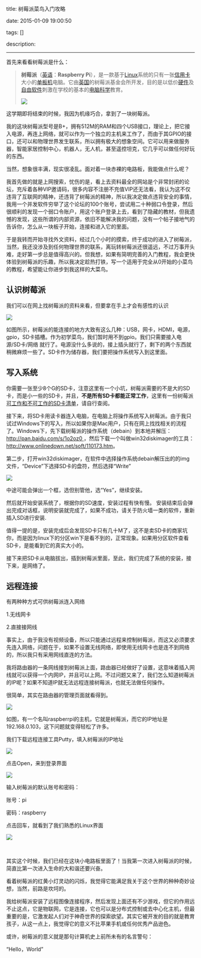 title: 树莓派菜鸟入门攻略

date: 2015-01-09 19:00:50

tags: []

description: 

---
首先来看看树莓派是什么：

> **树莓派**（[英语](http://zh.wikipedia.org/wiki/%E8%8B%B1%E8%AF%AD)：**Raspberry Pi**），是一款基于[Linux](http://zh.wikipedia.org/wiki/Linux)系统的只有一张[信用卡](http://zh.wikipedia.org/wiki/%E4%BF%A1%E7%94%A8%E5%8D%A1)大小的[单板机](http://zh.wikipedia.org/wiki/%E5%8D%95%E6%9D%BF%E6%9C%BA)电脑。它由[英国](http://zh.wikipedia.org/wiki/%E8%8B%B1%E5%9C%8B)的树莓派基金会所开发，目的是以低价[硬件](http://zh.wikipedia.org/wiki/%E7%A1%AC%E4%BB%B6)及[自由软件](http://zh.wikipedia.org/wiki/%E8%87%AA%E7%94%B1%E8%BB%9F%E9%AB%94)刺激在学校的基本的[电脑科学](http://zh.wikipedia.org/wiki/%E7%94%B5%E8%84%91%E7%A7%91%E5%AD%A6)教育。
> 
> ![](http://upload.wikimedia.org/wikipedia/commons/thumb/3/3d/RaspberryPi.jpg/1024px-RaspberryPi.jpg)

这学期即将结束的时候，我因为机缘巧合，拿到了一块树莓派。

我的这块树莓派型号是B+，拥有512M的RAM和四个USB接口，理论上，把它接入电源，再连上网络，就可以作为一个独立的主机来工作了，而由于其GPIO的接口，还可以和物理世界发生联系，所以拥有极大的想象空间。它可以用来做服务器，智能家居控制中心，机器人，无人机，甚至遥控坦克，它几乎可以做任何好玩的东西。

当然，想象很丰满，现实很凌乱。面对着一块赤裸的电路板，我能做点什么呢？

我首先做的就是上网搜索，忧伤的是，看上去资料最全的网站是个非常封闭的论坛，充斥着各种VIP邀请码，很多内容不注册不充值VIP还无法看，我认为这不仅违背了互联网的精神，还违背了树莓派的精神，所以我决定做点违背安全的事情，我用一个并发软件穷举了这个论坛的100个账号，尝试用二十种弱口令登录，然后很顺利的发现一个弱口令账户，用这个账户登录上去，看到了隐藏的教材，但我遗憾的发现，这些所谓的内部资源，依旧不能解决我的问题，没有一个帖子接地气的告诉你，怎么从一块板子开始，连接和进入它的里面。

于是我转而开始寻找外文资料，经过几个小时的摸索，终于成功的进入了树莓派，当然，我还没涉及到任何物理世界的联系，离玩转树莓派还很遥远，不过万事开头难，走好第一步总是值得高兴的。但我想，如果有简明完善的入门教程，我会更快体验到树莓派的乐趣，所以我决定趁热打铁，写一个适用于完全从0开始的小菜鸟的教程，希望能让你进步到我这样的大菜鸟。

## 认识树莓派

我们可以在网上找树莓派的资料来看，但要拿在手上才会有感性的认识

![](http://susefood.u.qiniudn.com/rssmp.jpg)

如图所示，树莓派的能连接的地方大致有这么几种：USB，网卡，HDMI，电源，gpio，SD卡插槽。作为初学菜鸟，我们暂时用不到gpio。我们只需要接入电源/SD卡/网络 就行了。电源没什么多说的，接上插头就行了，剩下的两个东西就稍微麻烦一些了。SD卡作为储存器，我们要把操作系统写入到这里面。

## 写入系统

你需要一张至少8个G的SD卡，注意这里有一个小坑，树莓派需要的不是大的SD卡，而是小一些的SD卡，并且，**不是所有SD卡都能正常工作**，这里有一份树莓派[可工作和不可工作的SD卡清单](http://mall.egoman.com.cn/index.php?option=com_content&view=article&id=121:sd&catid=47:shiyongfangan-&Itemid=222)，请自行查阅。

接下来，将SD卡用读卡器连入电脑，在电脑上将操作系统写入树莓派。由于我只试过Windows下的写入，所以如果你是Mac用户，只有在网上找找相关的流程了。Windows下，先下载树莓派的操作系统（debain）到本地并解压：<http://pan.baidu.com/s/1o2oz0 >，然后下载一个叫做win32diskimager的工具：<http://www.onlinedown.net/soft/110173.htm>。

第二步，打开win32diskimager，在软件中选择操作系统debain解压出的的img文件，“Device”下选择SD卡的盘符，然后选择“Write”

![](http://susefood.u.qiniudn.com/smp0.jpg)

中途可能会弹出一个框，选但别管他，选“Yes”，继续安装。

然后就开始安装系统了，根据你的SD速度，安装过程有快有慢。 安装结束后会弹出完成对话框，说明安装就完成了，如果不成功，请关于防火墙一类的软件，重新插入SD进行安装.

值得一提的是，安装完成后会发现SD卡只有几十M了，这不是卖SD卡的商家坑你，而是因为linux下的分区win下是看不到的，正常现象。如果用分区软件查看SD卡，是能看到它的真实大小的。

接下来把SD卡从电脑拔出，插到树莓派里面，至此，我们完成了系统的安装，接下来，是网络了。

## 

## 远程连接

有两种种方式可供树莓派连入网络

1.无线网卡

2.直接接网线

事实上，由于我没有视频设备，所以只能通过远程来控制树莓派，而这又必须要求先连入网络，问题在于，如果不设置无线网络，即使用无线网卡也是连不到网络的，所以我只有采用网线直连的方法。

我将路由器的一条网线接到树莓派上面，路由器已经做好了设置，这意味着插入网线就可以获得一个内网IP，并且可以上网。不过问题又来了，我们怎么知道树莓派的IP呢？如果不知道IP就无法远程连接树莓派，也就无法做任何操作。

很简单，其实在路由器的管理页面就看得到。

![](http://susefood.u.qiniudn.com/smp3.jpg)

如图，有一个名叫raspberrpi的主机，它就是树莓派，而它的IP地址是192.168.0.103，这下问题就变得轻松了许多。

我们下载远程连接工具Putty，填入树莓派的IP地址

![](http://susefood.u.qiniudn.com/smp4.jpg)

点击Open，来到登录界面

![](http://susefood.u.qiniudn.com/smp5.jpg)

输入树莓派的默认账号和密码：

账号：pi

密码：raspberry

点击回车，就看到了我们熟悉的Linux界面

![](http://susefood.u.qiniudn.com/smp6.jpg)

 

其实这个时候，我们已经在这块小电路板里面了！当我第一次进入树莓派的时候，简直比第一次进入生命的大和谐还要兴奋。

看着树莓派的红黄小灯灵动的闪烁，我觉得它能满足我关于这个世界的种种奇妙设想，当然，前路是坎坷的。

我给树莓派安装了远程图像连接程序，然后发现上面还有不少游戏，但它的作用远不止这点，它是物联网，它是连接，它也可以是分布式控制或去中心化主机，但最重要的是，它激发起人们对于神奇世界的探索欲望。其实它被开发的目的就是教育孩子，从这一点上，我觉得它的意义不比苹果手机或任何优秀产品逊色。

或许，树莓派的意义就是那句计算机史上前所未有的名言警句：

“Hello，World”

 
